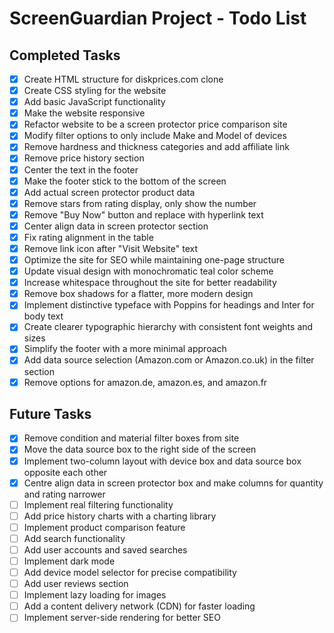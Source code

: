 # ScreenGuardian Project - Todo List

## Completed Tasks
- [x] Create HTML structure for diskprices.com clone
- [x] Create CSS styling for the website
- [x] Add basic JavaScript functionality
- [x] Make the website responsive
- [x] Refactor website to be a screen protector price comparison site
- [x] Modify filter options to only include Make and Model of devices
- [x] Remove hardness and thickness categories and add affiliate link
- [x] Remove price history section
- [x] Center the text in the footer
- [x] Make the footer stick to the bottom of the screen
- [x] Add actual screen protector product data
- [x] Remove stars from rating display, only show the number
- [x] Remove "Buy Now" button and replace with hyperlink text
- [x] Center align data in screen protector section
- [x] Fix rating alignment in the table
- [x] Remove link icon after "Visit Website" text
- [x] Optimize the site for SEO while maintaining one-page structure
- [x] Update visual design with monochromatic teal color scheme
- [x] Increase whitespace throughout the site for better readability
- [x] Remove box shadows for a flatter, more modern design
- [x] Implement distinctive typeface with Poppins for headings and Inter for body text
- [x] Create clearer typographic hierarchy with consistent font weights and sizes
- [x] Simplify the footer with a more minimal approach
- [x] Add data source selection (Amazon.com or Amazon.co.uk) in the filter section
- [x] Remove options for amazon.de, amazon.es, and amazon.fr

## Future Tasks
- [x] Remove condition and material filter boxes from site
- [x] Move the data source box to the right side of the screen
- [x] Implement two-column layout with device box and data source box opposite each other
- [x] Centre align data in screen protector box and make columns for quantity and rating narrower
- [ ] Implement real filtering functionality
- [ ] Add price history charts with a charting library
- [ ] Implement product comparison feature
- [ ] Add search functionality
- [ ] Add user accounts and saved searches
- [ ] Implement dark mode
- [ ] Add device model selector for precise compatibility
- [ ] Add user reviews section
- [ ] Implement lazy loading for images
- [ ] Add a content delivery network (CDN) for faster loading
- [ ] Implement server-side rendering for better SEO
